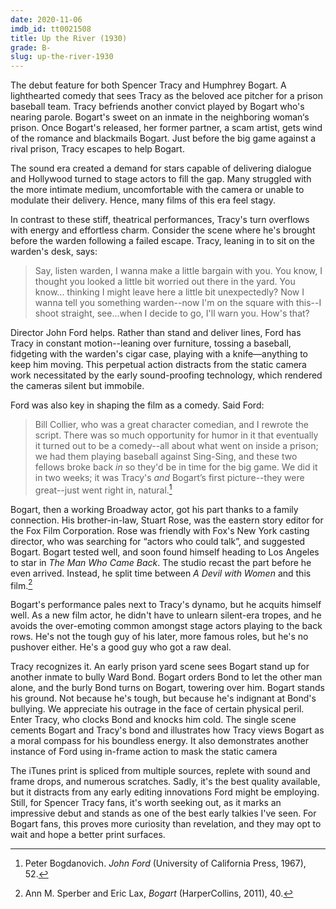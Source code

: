 ```yaml
---
date: 2020-11-06
imdb_id: tt0021508
title: Up the River (1930)
grade: B-
slug: up-the-river-1930
---
```


The debut feature for both Spencer Tracy and Humphrey Bogart. A lighthearted comedy that sees Tracy as the beloved ace pitcher for a prison baseball team. Tracy befriends another convict played by Bogart who's nearing parole. Bogart's sweet on an inmate in the neighboring woman‘s prison. Once Bogart's released, her former partner, a scam artist, gets wind of the romance and blackmails Bogart. Just before the big game against a rival prison, Tracy escapes to help Bogart.

<!-- end -->

The sound era created a demand for stars capable of delivering dialogue and Hollywood turned to stage actors to fill the gap. Many struggled with the more intimate medium, uncomfortable with the camera or unable to modulate their delivery. Hence, many films of this era feel stagy.

In contrast to these stiff, theatrical performances, Tracy's turn overflows with energy and effortless charm. Consider the scene where he's brought before the warden following a failed escape. Tracy, leaning in to sit on the warden's desk, says:

> Say, listen warden, I wanna make a little bargain with you. You know, I thought you looked a little bit worried out there in the yard. You know... thinking I might leave here a little bit unexpectedly? Now I wanna tell you something warden--now I'm on the square with this--I shoot straight, see...when I decide to go, I'll warn you. How's that?

Director John Ford helps. Rather than stand and deliver lines, Ford has Tracy in constant motion--leaning over furniture, tossing a baseball, fidgeting with the warden's cigar case, playing with a knife—anything to keep him moving. This perpetual action distracts from the static camera work necessitated by the early sound-proofing technology, which rendered the cameras silent but immobile.

Ford was also key in shaping the film as a comedy. Said Ford:

> Bill Collier, who was a great character comedian, and I rewrote the script. There was so much opportunity for humor in it that eventually it turned out to be a comedy--all about what went on inside a prison; we had them playing baseball against Sing-Sing, and these two fellows broke back _in_ so they'd be in time for the big game. We did it in two weeks; it was Tracy's _and_ Bogart’s first picture--they were great--just went right in, natural.[^2]

Bogart, then a working Broadway actor, got his part thanks to a family connection. His brother-in-law, Stuart Rose, was the eastern story editor for the Fox Film Corporation. Rose was friendly with Fox's New York casting director, who was searching for “actors who could talk”, and suggested Bogart. Bogart tested well, and soon found himself heading to Los Angeles to star in <span data-imdb-id="tt0022114">_The Man Who Came Back_</span>. The studio recast the part before he even arrived. Instead, he split time between <span data-imdb-id="tt0020822">_A Devil with Women_</span> and this film.[^1]

Bogart's performance pales next to Tracy's dynamo, but he acquits himself well. As a new film actor, he didn't have to unlearn silent-era tropes, and he avoids the over-emoting common amongst stage actors playing to the back rows. He's not the tough guy of his later, more famous roles, but he's no pushover either. He's a good guy who got a raw deal.

Tracy recognizes it. An early prison yard scene sees Bogart stand up for another inmate to bully Ward Bond. Bogart orders Bond to let the other man alone, and the burly Bond turns on Bogart, towering over him. Bogart stands his ground. Not because he's tough, but because he's indignant at Bond's bullying. We appreciate his outrage in the face of certain physical peril. Enter Tracy, who clocks Bond and knocks him cold. The single scene cements Bogart and Tracy's bond and illustrates how Tracy views Bogart as a moral compass for his boundless energy. It also demonstrates another instance of Ford using in-frame action to mask the static camera

The iTunes print is spliced from multiple sources, replete with sound and frame drops, and numerous scratches. Sadly, it's the best quality available, but it distracts from any early editing innovations Ford might be employing. Still, for Spencer Tracy fans, it's worth seeking out, as it marks an impressive debut and stands as one of the best early talkies I've seen. For Bogart fans, this proves more curiosity than revelation, and they may opt to wait and hope a better print surfaces.

[^1]: Ann M. Sperber and Eric Lax, _Bogart_ (HarperCollins, 2011), 40.
[^2]: Peter Bogdanovich. _John Ford_ (University of California Press, 1967), 52.
